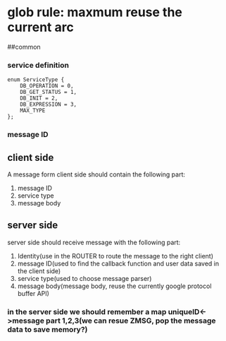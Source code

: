 # glob rule: maxmum reuse the current arc
##common
### service definition
```
enum ServiceType {
    DB_OPERATION = 0,
    DB_GET_STATUS = 1,
    DB_INIT = 2,
    DB_EXPRESSION = 3,
    MAX_TYPE
};
```
### message ID

## client side
A message form client side should contain the following part:
1. message ID
2. service type
3. message body


## server side
server side should receive message with the following part:
1. Identity(use in the ROUTER to route the message to the right client)
2. message ID(used to find the callback function and user data saved in the client side)
3. service type(used to choose message parser)
4. message body(message body, reuse the currently google protocol buffer API)

### in the server side we should remember a map uniqueID<->message part 1,2,3(we can resue ZMSG, pop the message data to save memory?)
